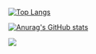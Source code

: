 [![Top Langs](https://github-readme-stats.vercel.app/api/top-langs/?username=Abdulaziz930&hide=css,html&layout=compact)](https://github.com/anuraghazra/github-readme-stats)

[![Anurag's GitHub stats](https://github-readme-stats.vercel.app/api?username=Abdulaziz930&theme=github_dark)](https://github.com/anuraghazra/github-readme-stats)


<img src="https://github.com/Abdulaziz930/Abdulaziz930/blob/main/Abdulgif1.gif" >
